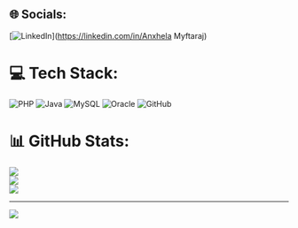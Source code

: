 
## 🌐 Socials:
[![LinkedIn](https://img.shields.io/badge/LinkedIn-%230077B5.svg?logo=linkedin&logoColor=white)](https://linkedin.com/in/Anxhela Myftaraj) 

# 💻 Tech Stack:
![PHP](https://img.shields.io/badge/php-%23777BB4.svg?style=for-the-badge&logo=php&logoColor=white) ![Java](https://img.shields.io/badge/java-%23ED8B00.svg?style=for-the-badge&logo=openjdk&logoColor=white) ![MySQL](https://img.shields.io/badge/mysql-4479A1.svg?style=for-the-badge&logo=mysql&logoColor=white) ![Oracle](https://img.shields.io/badge/Oracle-F80000?style=for-the-badge&logo=oracle&logoColor=white) ![GitHub](https://img.shields.io/badge/github-%23121011.svg?style=for-the-badge&logo=github&logoColor=white)
# 📊 GitHub Stats:
![](https://github-readme-stats.vercel.app/api?username=anxhela01&theme=dark&hide_border=true&include_all_commits=false&count_private=false)<br/>
![](https://github-readme-streak-stats.herokuapp.com/?user=anxhela01&theme=dark&hide_border=true)<br/>
![](https://github-readme-stats.vercel.app/api/top-langs/?username=anxhela01&theme=dark&hide_border=true&include_all_commits=false&count_private=false&layout=compact)

---
[![](https://visitcount.itsvg.in/api?id=anxhela01&icon=0&color=0)](https://visitcount.itsvg.in)

<!-- Proudly created with GPRM ( https://gprm.itsvg.in ) -->
